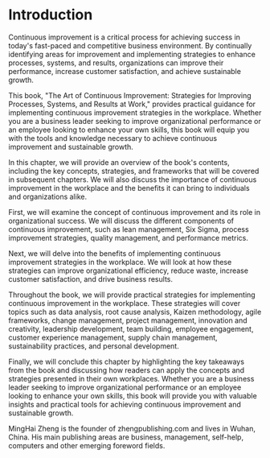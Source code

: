 # Introduction

Continuous improvement is a critical process for achieving success in today's fast-paced and competitive business environment. By continually identifying areas for improvement and implementing strategies to enhance processes, systems, and results, organizations can improve their performance, increase customer satisfaction, and achieve sustainable growth.

This book, "The Art of Continuous Improvement: Strategies for Improving Processes, Systems, and Results at Work," provides practical guidance for implementing continuous improvement strategies in the workplace. Whether you are a business leader seeking to improve organizational performance or an employee looking to enhance your own skills, this book will equip you with the tools and knowledge necessary to achieve continuous improvement and sustainable growth.

In this chapter, we will provide an overview of the book's contents, including the key concepts, strategies, and frameworks that will be covered in subsequent chapters. We will also discuss the importance of continuous improvement in the workplace and the benefits it can bring to individuals and organizations alike.

First, we will examine the concept of continuous improvement and its role in organizational success. We will discuss the different components of continuous improvement, such as lean management, Six Sigma, process improvement strategies, quality management, and performance metrics.

Next, we will delve into the benefits of implementing continuous improvement strategies in the workplace. We will look at how these strategies can improve organizational efficiency, reduce waste, increase customer satisfaction, and drive business results.

Throughout the book, we will provide practical strategies for implementing continuous improvement in the workplace. These strategies will cover topics such as data analysis, root cause analysis, Kaizen methodology, agile frameworks, change management, project management, innovation and creativity, leadership development, team building, employee engagement, customer experience management, supply chain management, sustainability practices, and personal development.

Finally, we will conclude this chapter by highlighting the key takeaways from the book and discussing how readers can apply the concepts and strategies presented in their own workplaces. Whether you are a business leader seeking to improve organizational performance or an employee looking to enhance your own skills, this book will provide you with valuable insights and practical tools for achieving continuous improvement and sustainable growth.

MingHai Zheng is the founder of zhengpublishing.com and lives in Wuhan, China. His main publishing areas are business, management, self-help, computers and other emerging foreword fields.
